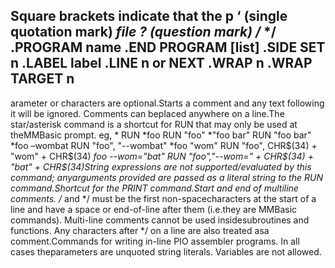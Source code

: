 ## Square brackets indicate that the p ‘ (single quotation mark) *file ? (question mark) /* */ .PROGRAM name .END PROGRAM [list] .SIDE SET n .LABEL label .LINE n or NEXT .WRAP n .WRAP TARGET n

arameter or characters are optional.Starts a comment and any text following it will be ignored. Comments can beplaced anywhere on a line.The star/asterisk command is a shortcut for RUN that may only be used at theMMBasic prompt. eg, * RUN *foo RUN "foo" *"foo bar" RUN "foo bar" *foo –wombat RUN "foo", "--wombat" *foo "wom" RUN "foo", CHR$(34) + "wom" + CHR$(34) *foo --wom="bat" RUN "foo","--wom=" + CHR$(34) + "bat" + CHR$(34)String expressions are not supported/evaluated by this command; anyarguments provided are passed as a literal string to the RUN command.Shortcut for the PRINT command.Start and end of multiline comments. /* and */ must be the first non-spacecharacters at the start of a line and have a space or end-of-line after them (i.e.they are MMBasic commands). Multi-line comments cannot be used insidesubroutines and functions. Any characters after */ on a line are also treated asa comment.Commands for writing in-line PIO assembler programs. In all cases theparameters are unquoted string literals. Variables are not allowed.
